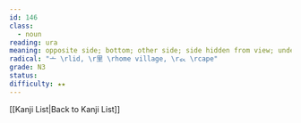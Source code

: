 ```yaml
---
id: 146
class:
  - noun
reading: ura
meaning: opposite side; bottom; other side; side hidden from view; undersurface; reverse side
radical: "亠 \rlid, \r里 \rhome village, \r𧘇 \rcape"
grade: N3
status:
difficulty: ★★
---
```

[[Kanji List|Back to Kanji List]]